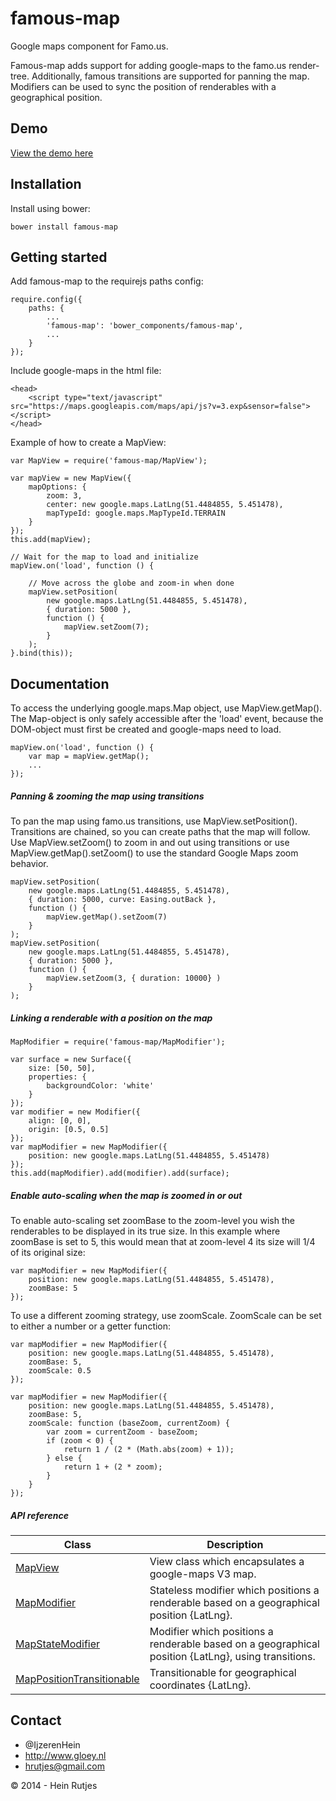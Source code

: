 famous-map
==========

Google maps component for Famo.us.

Famous-map adds support for adding google-maps to the famo.us render-tree. Additionally, famous transitions are supported for panning the map. Modifiers can be used to sync the position of renderables with a geographical position.


## Demo

[View the demo here](https://rawgit.com/IjzerenHein/famous-map/master/examples/demo/index.html)


## Installation

Install using bower:
	
	bower install famous-map
	
## Getting started

Add famous-map to the requirejs paths config:

	require.config({
    	paths: {
    		...
			'famous-map': 'bower_components/famous-map',
			...
	    }
	});
	
Include google-maps in the html file:

    <head>
        <script type="text/javascript" src="https://maps.googleapis.com/maps/api/js?v=3.exp&sensor=false"></script>
    </head>

Example of how to create a MapView:

    var MapView = require('famous-map/MapView');

    var mapView = new MapView({
    	mapOptions: {
	        zoom: 3,
    	    center: new google.maps.LatLng(51.4484855, 5.451478),
    	    mapTypeId: google.maps.MapTypeId.TERRAIN
    	}
    });
    this.add(mapView);
    
    // Wait for the map to load and initialize
    mapView.on('load', function () {
    
        // Move across the globe and zoom-in when done
        mapView.setPosition(
            new google.maps.LatLng(51.4484855, 5.451478),
            { duration: 5000 },
            function () {
        		mapView.setZoom(7);
           	}
        );
    }.bind(this));

## Documentation

To access the underlying google.maps.Map object, use MapView.getMap(). The Map-object
is only safely accessible after the 'load' event, because the DOM-object must first be created and google-maps need to load.

	mapView.on('load', function () {
		var map = mapView.getMap();
		...
	});

##### Panning & zooming the map using transitions

To pan the map using famo.us transitions, use MapView.setPosition().
Transitions are chained, so you can create paths that the map will follow.
Use MapView.setZoom() to zoom in and out using transitions or use MapView.getMap().setZoom() to use the standard Google Maps zoom behavior.

	mapView.setPosition(
		new google.maps.LatLng(51.4484855, 5.451478),
		{ duration: 5000, curve: Easing.outBack },
		function () {
			mapView.getMap().setZoom(7)
		}
	);
	mapView.setPosition(
		new google.maps.LatLng(51.4484855, 5.451478),
		{ duration: 5000 },
		function () {
			mapView.setZoom(3, { duration: 10000} )
		}
	);

##### Linking a renderable with a position on the map

	MapModifier = require('famous-map/MapModifier');
	
	var surface = new Surface({
		size: [50, 50],
		properties: {
			backgroundColor: 'white'
		}
	});
	var modifier = new Modifier({
		align: [0, 0],
        origin: [0.5, 0.5]
	});
	var mapModifier = new MapModifier({
		position: new google.maps.LatLng(51.4484855, 5.451478)
	});
	this.add(mapModifier).add(modifier).add(surface);

##### Enable auto-scaling when the map is zoomed in or out

To enable auto-scaling set zoomBase to the zoom-level you wish the renderables to be displayed in its true size. In this example where zoomBase is set to 5, this would mean that at zoom-level 4 its size will 1/4 of its original size:

	var mapModifier = new MapModifier({
		position: new google.maps.LatLng(51.4484855, 5.451478),
		zoomBase: 5
	});

To use a different zooming strategy, use zoomScale. ZoomScale can be set to either a number or a getter function:

	var mapModifier = new MapModifier({
		position: new google.maps.LatLng(51.4484855, 5.451478),
		zoomBase: 5,
		zoomScale: 0.5
	});
	
	var mapModifier = new MapModifier({
		position: new google.maps.LatLng(51.4484855, 5.451478),
		zoomBase: 5,
		zoomScale: function (baseZoom, currentZoom) {
			var zoom = currentZoom - baseZoom;
            if (zoom < 0) {
            	return 1 / (2 * (Math.abs(zoom) + 1));
            } else {
            	return 1 + (2 * zoom);
            }
		}
	});

##### API reference

|Class|Description|
|---|---|
|[MapView](docs/MapView.md)|View class which encapsulates a google-maps V3 map.|
|[MapModifier](docs/MapModifier.md)|Stateless modifier which positions a renderable based on a geographical position {LatLng}.|
|[MapStateModifier](docs/MapStateModifier.md)|Modifier which positions a renderable based on a geographical position {LatLng}, using transitions.|
|[MapPositionTransitionable](docs/MapPositionTransitionable.md)|Transitionable for geographical coordinates {LatLng}.

## Contact
- 	@IjzerenHein
- 	http://www.gloey.nl
- 	hrutjes@gmail.com

© 2014 - Hein Rutjes